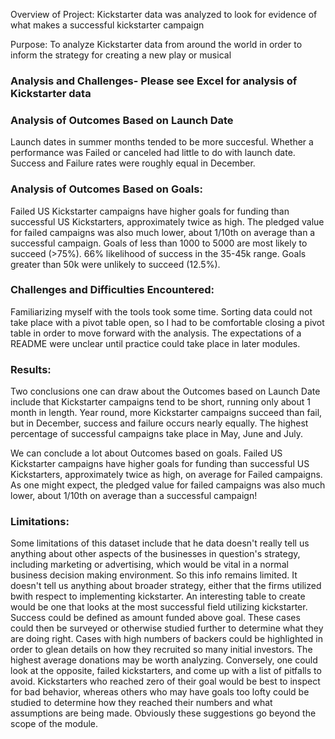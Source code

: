 Overview of Project: Kickstarter data was analyzed to look for evidence of what makes a successful kickstarter campaign

Purpose: To analyze Kickstarter data from around the world in order to inform the strategy for creating a new play or musical

### Analysis and Challenges- Please see Excel for analysis of Kickstarter data

### Analysis of Outcomes Based on Launch Date 

Launch dates in summer months tended to be more succesful.
Whether a performance was Failed or canceled had little to do with launch date.
Success and Failure rates were roughly equal in December.

### Analysis of Outcomes Based on Goals: 

Failed US Kickstarter campaigns have higher goals for funding than successful US Kickstarters, approximately twice as high.
The pledged value for failed campaigns was also much lower, about 1/10th on average than a successful campaign.
Goals of less than 1000 to 5000 are most likely to succeed (>75%). 66% likelihood of success in the 35-45k range. Goals greater than 50k were unlikely to succeed (12.5%).

### Challenges and Difficulties Encountered:

Familiarizing myself with the tools took some time. Sorting data could not take place with a pivot table open, so I had to be comfortable closing a pivot table in order to move forward with the analysis. The expectations of a README were unclear until practice could take place in later modules.

### Results:

Two conclusions one can draw about the Outcomes based on Launch Date include that Kickstarter campaigns tend to be short, running only about 1 month in length.
Year round, more Kickstarter campaigns succeed than fail, but in December, success and failure occurs nearly equally. 
The highest percentage of successful campaigns take place in May, June and July.

We can conclude a lot about Outcomes based on goals. Failed US Kickstarter campaigns have higher goals for funding than successful US Kickstarters, approximately twice as high, on average for Failed campaigns. 
As one might expect, the pledged value for failed campaigns was also much lower, about 1/10th on average than a successful campaign!

### Limitations:
Some limitations of this dataset include that he data doesn't really tell us anything about other aspects of the businesses in question's strategy, including marketing or advertising, which would be vital in a normal business decision making environment. So this info remains limited. It doesn't tell us anything about broader strategy, either that the firms utilized bwith respect to implementing kickstarter. An interesting table to create would be one that looks at the most successful field utilizing kickstarter. Success could be defined as amount funded above goal. These cases could then be surveyed or otherwise studied further to determine what they are doing right. Cases with high numbers of backers could be highlighted in order to glean details on how they recruited so many initial investors. 
The highest average donations may be worth analyzing. Conversely, one could look at the opposite, failed kickstarters, and come up with a list of pitfalls to avoid. Kickstarters who reached zero of their goal would be best to inspect for bad behavior, whereas others who may have goals too lofty could be studied to determine how they reached their numbers and what assumptions are being made. Obviously these suggestions go beyond the scope of the module. 
